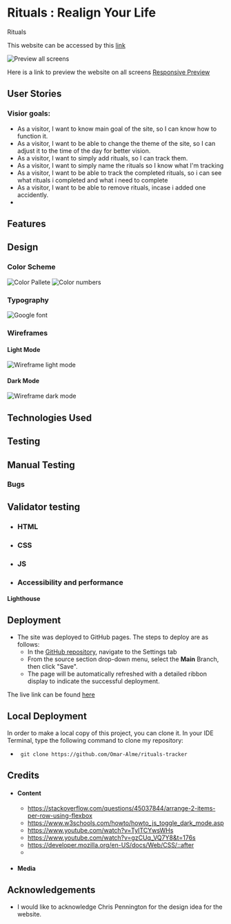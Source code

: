 # Rituals : Realign Your Life

Rituals

This website can be accessed by this [link](https://omar-alme.github.io/rituals-tracker/)

![Preview all screens][def]

Here is a link to preview the website on all screens [Responsive Preview](https://ui.dev/amiresponsive?url=https://omar-alme.github.io/rituals-tracker/)

## User Stories

### Visior goals:

- As a visitor, I want to know main goal of the site, so I can know how to function it.
- As a visitor, I want to be able to change the theme of the site, so I can adjust it to the time of the day for better vision.
- As a visitor, I want to simply add rituals, so I can track them.
- As a visitor, I want to simply name the rituals so I know what I'm tracking
- As a visitor, I want to be able to track the completed rituals, so i can see what rituals i completed and what i need to complete
- As a visitor, I want to be able to remove rituals, incase i added one accidently.
-  

## Features


## Design

### Color Scheme

![Color Pallete](documentations/color-pallete.png)
![Color numbers](documentations/colors.png)

### Typography

![Google font](documentations/googlefont.png)

### Wireframes

#### Light Mode
![Wireframe light mode](documentations/rituals-light-mode.png)

#### Dark Mode
![Wireframe dark mode](documentations/rituals-dark-mode.png)


## Technologies Used


## Testing


## Manual Testing

### Bugs


## Validator testing
+ ### HTML
+ ### CSS

+ ### JS

+ ### Accessibility and performance 
#### Lighthouse

## Deployment

- The site was deployed to GitHub pages. The steps to deploy are as follows:
  - In the [GitHub repository](https://github.com/Omar-Alme/rituals-tracker), navigate to the Settings tab
  - From the source section drop-down menu, select the **Main** Branch, then click "Save".
  - The page will be automatically refreshed with a detailed ribbon display to indicate the successful deployment.

The live link can be found [here](https://omar-alme.github.io/rituals-tracker/)

## Local Deployment

In order to make a local copy of this project, you can clone it.
In your IDE Terminal, type the following command to clone my repository:

-      git clone https://github.com/Omar-Alme/rituals-tracker

## Credits

- #### Content
  - https://stackoverflow.com/questions/45037844/arrange-2-items-per-row-using-flexbox
  - https://www.w3schools.com/howto/howto_js_toggle_dark_mode.asp
  - https://www.youtube.com/watch?v=TyITCYwsWHs
  - https://www.youtube.com/watch?v=gzCUq_VQ7Y8&t=176s
  - https://developer.mozilla.org/en-US/docs/Web/CSS/::after
  - 
- #### Media


## Acknowledgements

- I would like to acknowledge Chris Pennington for the design idea for the website. 


[def]: documentations/